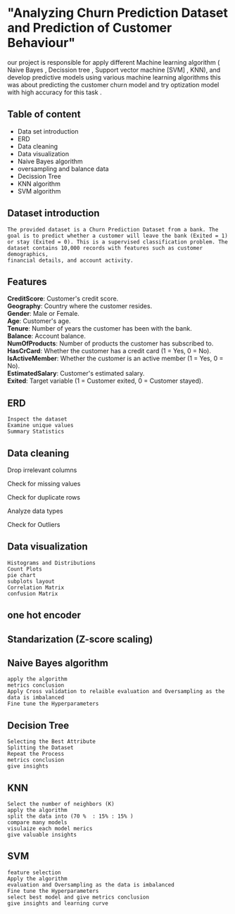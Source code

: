 # "Analyzing Churn Prediction Dataset and Prediction of Customer Behaviour"
  our project is responsible for apply different Machine learning algorithm ( Naive Bayes , Decission tree , Support vector machine [SVM] , KNN),
  and develop predictive models using various machine learning algorithms this was about predicting the customer churn model and try optization model with high accuracy for this task .

## Table of content
  - Data set introduction 
  - ERD
  - Data cleaning
  - Data visualization
  - Naive Bayes algorithm
  - oversampling and balance data
  - Decission Tree
  - KNN algorithm
  - SVM algorithm

## Dataset introduction 
    The provided dataset is a Churn Prediction Dataset from a bank. The goal is to predict whether a customer will leave the bank (Exited = 1)
    or stay (Exited = 0). This is a supervised classification problem. The dataset contains 10,000 records with features such as customer demographics,
    financial details, and account activity.

## Features
  **CreditScore**: Customer's credit score.  
  **Geography**: Country where the customer resides.  
  **Gender**: Male or Female.  
  **Age**: Customer's age.  
  **Tenure**: Number of years the customer has been with the bank.  
  **Balance**: Account balance.  
  **NumOfProducts**: Number of products the customer has subscribed to.  
  **HasCrCard**: Whether the customer has a credit card (1 = Yes, 0 = No).  
  **IsActiveMember**: Whether the customer is an active member (1 = Yes, 0 = No).  
  **EstimatedSalary**: Customer's estimated salary.  
  **Exited**: Target variable (1 = Customer exited, 0 = Customer stayed).  

## ERD 
    Inspect the dataset
    Examine unique values
    Summary Statistics

## Data cleaning  
  Drop irrelevant columns
  
  Check for missing values
  
  Check for duplicate rows
  
  Analyze data types
  
  Check for Outliers

## Data visualization   
    Histograms and Distributions
    Count Plots
    pie chart
    subplots layout
    Correlation Matrix 
    confusion Matrix 

## one hot encoder 
## Standarization (Z-score scaling)

##  Naive Bayes algorithm
    apply the algorithm 
    metrics conclusion 
    Apply Cross validation to relaible evaluation and Oversampling as the data is imbalanced
    Fine tune the Hyperparameters

## Decision Tree
    Selecting the Best Attribute
    Splitting the Dataset
    Repeat the Process
    metrics conclusion
    give insights 

## KNN 
    Select the number of neighbors (K) 
    apply the algorithm 
    split the data into (70 %  : 15% : 15% )
    compare many models 
    visulaize each model merics 
    give valuable insights 
## SVM 
    feature selection 
    Apply the algorithm 
    evaluation and Oversampling as the data is imbalanced
    Fine tune the Hyperparameters
    select best model and give metrics conclusion 
    give insights and learning curve 
    

